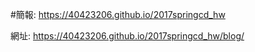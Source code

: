 #簡報: https://40423206.github.io/2017springcd_hw

  網址: https://40423206.github.io/2017springcd_hw/blog/